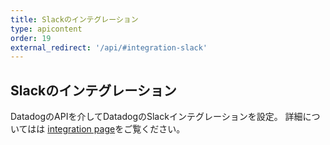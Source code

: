 ```yaml
---
title: Slackのインテグレーション
type: apicontent
order: 19
external_redirect: '/api/#integration-slack'
---
```

## Slackのインテグレーション

DatadogのAPIを介してDatadogのSlackインテグレーションを設定。
詳細についてはは [integration page][1]をご覧ください。

[1]: /ja/integrations/slack
